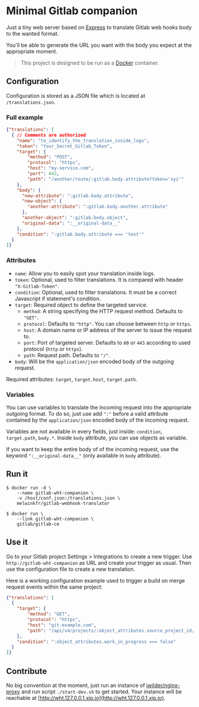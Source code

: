 # Minimal Gitlab companion
Just a tiny web server based on [Express](http://expressjs.com)
to translate Gitlab web hooks body to the wanted format.

You'll be able to generate the URL you want with the body you expect
at the appropriate moment.

> This project is designed to be run as a
[Docker](https://www.docker.com/) container.

## Configuration
Configuration is stored as a JSON file which is
located at `/translations.json`.

### Full example
```json
{"translations": [
  { // Comments are authorized
    "name": "to_identify_the_translation_inside_logs",
    "token": "Your_Secret_Gitlab_Token",
    "target": {
        "method": "POST",
        "protocol": "https",
        "host": "my-service.com",
        "port": 443,
        "path": "/another/route/:gitlab.body.attribute?token='xyz'"
    },
    "body": {
      "new-attribute": ":gitlab.body.attribute",
      "new-object": {
        "another-attribute": ":gitlab.body.another.attribute"
      },
      "another-object": ":gitlab.body.object",
      "original-data": ":__original-data__"
    },
    "condition": ":gitlab.body.attribute === 'test'"
  }
]}
```
### Attributes
- `name`: Allow you to easily spot your translation inside  logs.
- `token`: Optional, used to filter translations. It is compared with header `"X-Gitlab-Token"`.
- `condition`: Optional, used to filter translations. It must be a correct Javascript if statement's condition.
- `target`: Required object to define the targeted service.
    - `method`: A string specifying the HTTP request method. Defaults to `"GET"`.
    - `protocol`: Defaults to `"http"`. You can choose between `http` or `https`.
    - `host`: A domain name or IP address of the server to issue the request to.
    - `port`: Port of targeted server. Defaults to `80` or `443` according to used protocol (`http` or `https`).
    - `path`: Request path. Defaults to `"/"`.
- `body`: Will be the `application/json` encoded body of the outgoing request.

Required attributes: `target`, `target.host`, `target.path`.

### Variables
You can use variables to translate the incoming request into the appropriate outgoing format.
To do so, just use add `":"` before a valid attribute contained 
by the `application/json` encoded body of the incoming request.

Variables are not available in every fields, just inside: `condition`, `target.path`, `body.*`.
Inside `body` attribute, you can use objects as variable.

If you want to keep the entire body of of the incoming request,
use the keyword `":__original-data__"` (only available in `body` attribute).

## Run it
    $ docker run -d \
        --name gitlab-wht-companion \
        -v /host/conf.json:/translations.json \
        melwinkfr/gitlab-webhook-translator

    $ docker run \
        --link gitlab-wht-companion \
        gitlab/gitlab-ce

## Use it
Go to your Gitlab project Settings > Integrations to create a new trigger.
Use `http://gitlab-wht-companion` as URL and create your trigger as usual.
Then use the configuration file to create a new translation.

Here is a working configuration example used to trigger a build
on merge request events within the same project:
```json
{"translations": [
  {
    "target": {
        "method": "GET",
        "protocol": "https",
        "host": "git-example.com",
        "path": "/api/v4/projects/:object_attributes.source_project_id/ref/:object_attributes.source_branch/trigger/pipeline?token=3d4e9e3139c73a6be30bece40bd3e8"
    },
    "condition": ":object_attributes.work_in_progress === false"
  }
]}
```
## Contribute
No big convention at the moment, just run an instance of [jwilder/nginx-proxy](https://hub.docker.com/r/jwilder/nginx-proxy/)
and run script `./start-dev.sh` to get started. Your instance will be reachable at [http://wht.127.0.0.1.xip.io](http://wht.127.0.0.1.xip.io).
